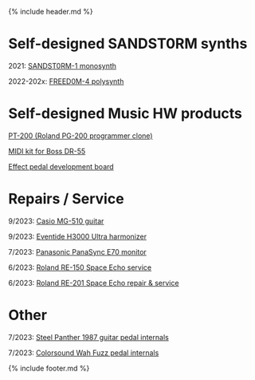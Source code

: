 {% include header.md  %}


# Self-designed SANDST0RM synths

2021: [SANDST0RM-1 monosynth](sandst0rm-1/main.md)

2022-202x: [FREED0M-4 polysynth](freed0m-4/main.md)


#  Self-designed Music HW products

[PT-200 (Roland PG-200 programmer clone) ](pt200/main.md)

[MIDI kit for Boss DR-55](dr55/main.md)

[Effect pedal development board](pedal_devboard/main.md)


# Repairs / Service


9/2023: [Casio MG-510 guitar](./mg510.md)

9/2023: [Eventide H3000 Ultra harmonizer](./h3000.md)

7/2023: [Panasonic PanaSync E70 monitor](./Panasync.md)

6/2023: [Roland RE-150 Space Echo service](./RE150.md)

6/2023: [Roland RE-201 Space Echo repair & service](./RE201.md)


# Other

7/2023: [Steel Panther 1987 guitar pedal internals](./1987.md)

7/2023: [Colorsound Wah Fuzz pedal internals](./Colorsound.md)



{% include footer.md  %}

